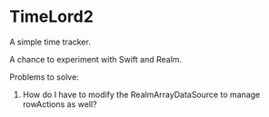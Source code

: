 # TimeLord2
A simple time tracker.

A chance to experiment with Swift and Realm.

Problems to solve:
1) How do I have to modify the RealmArrayDataSource to manage rowActions as well?
